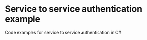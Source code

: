 # Service to service authentication example

Code examples for service to service authentication in C#
